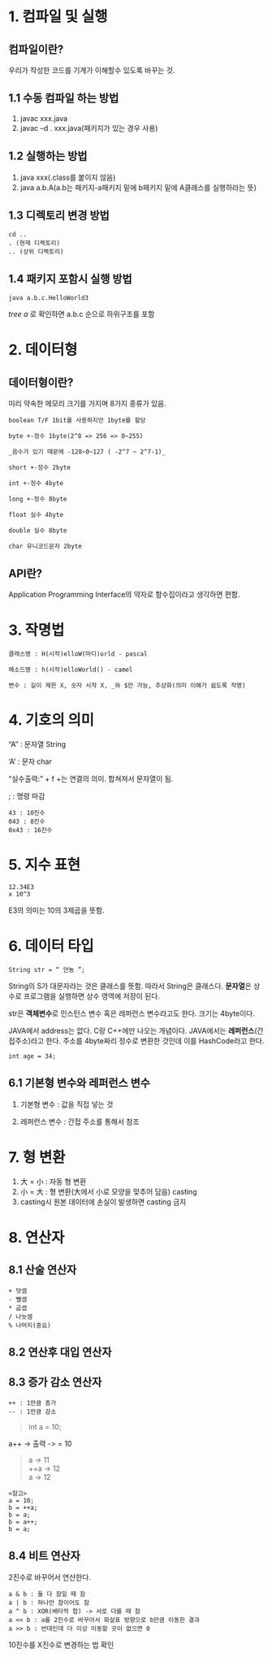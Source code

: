 # 1. 컴파일 및 실행
컴파일이란?      
---- 
우리가 작성한 코드를 기계가 이해할수 있도록 바꾸는 것.
## 1.1 수동 컴파일 하는 방법

1.	javac xxx.java
2.	javac –d . xxx.java(패키지가 있는 경우 사용)

## 1.2 실행하는 방법
1.	java xxx(.class를 붙이지 않음)
2.	java a.b.A(a.b는 패키지-a패키지 밑에 b패키지 밑에 A클래스를 실행하라는 뜻)

## 1.3 디렉토리 변경 방법
```
cd ..   
. (현재 디렉토리)   
.. (상위 디렉토리)
```

## 1.4 패키지 포함시 실행 방법
```
java a.b.c.HelloWorld3  
```
_tree a_ 로 확인하면
a.b.c 순으로 하위구조를 포함


# 2. 데이터형
데이터형이란?  
---- 
 미리 약속한 메모리 크기를 가지며 8가지 종류가 있음.

```
boolean T/F 1bit를 사용하지만 1byte를 할당

byte +-정수 1byte(2^8 => 256 => 0~255)

_음수가 있기 때문에 -128~0~127 ( -2^7 ~ 2^7-1)_

short +-정수 2byte

int +-정수 4byte

long +-정수 8byte

float 실수 4byte

double 실수 8byte

char 유니코드문자 2byte
```

API란?
---
Application Programming Interface의 약자로 함수집이라고 생각하면 편함.

# 3. 작명법
```
클래스명 : H(시작)elloW(마디)orld - pascal

메소드명 : h(시작)elloWorld() - camel

변수 : 길이 제한 X, 숫자 시작 X, _와 $만 가능, 추상화(의미 이해가 쉽도록 작명)
```

# 4. 기호의 의미
“A” : 문자열 String

‘A’ : 문자 char

“실수출력:” + f
+는 연결의 의미. 합쳐져서 문자열이 됨.

; : 명령 마감

```
43 : 10진수
043 : 8진수
0x43 : 16진수
```

# 5. 지수 표현
```
12.34E3
x 10^3
```
E3의 의미는 10의 3제곱을 뜻함.

# 6. 데이터 타입
```
String str = “ 안뇽 ”;
```
String의 S가 대문자라는 것은 클래스를 뜻함. 따라서 String은 클래스다. **문자열**은 상수로 프로그램을 실행하면 상수 영역에 저장이 된다.

str은 **객체변수**로 인스턴스 변수 혹은 레퍼런스 변수라고도 한다.
크기는 4byte이다.

JAVA에서 address는 없다. C랑 C++에만 나오는 개념이다. JAVA에서는 **레퍼런스**(간접주소)라고 한다. 주소를 4byte짜리 정수로 변환한 것인데 이를 HashCode라고 한다.

```
int age = 34;
```
## 6.1 기본형 변수와 레퍼런스 변수

1. 기본형 변수 : 값을 직접 넣는 것

2. 레퍼런스 변수 : 간접 주소를 통해서 참조

# 7. 형 변환
1.	大 = 小 : 자동 형 변환
2.	小 = 大 : 형 변환(大에서 小로 모양을 맞추어 담음) casting
3. casting시 원본 데이터에 손실이 발생하면 casting 금지

# 8. 연산자

## 8.1 산술 연산자
```
+ 덧셈
- 뺄셈
* 곱셉
/ 나눗셈
% 나머지(중요)
```

## 8.2 연산후 대입 연산자

## 8.3 증가 감소 연산자
```
++ : 1만큼 증가
-- : 1만큼 감소
```

>int a = 10;

a++ -> 출력 -> = 10

>a -> 11    
>++a -> 12  
>a -> 12
```
<참고>
a = 10;
b = ++a;
b = a;
b = a++;
b = a;
```

## 8.4 비트 연산자

2진수로 바꾸어서 연산한다.
```
a & b : 둘 다 참일 때 참
a | b : 하나만 참이어도 참
a ^ b : XOR(배타적 합) -> 서로 다를 때 참
a << b : a를 2진수로 바꾸어서 화살표 방향으로 b만큼 이동한 결과
a >> b : 반대인데 더 이상 이동할 곳이 없으면 0
```

10진수를 X진수로 변경하는 법 확인


